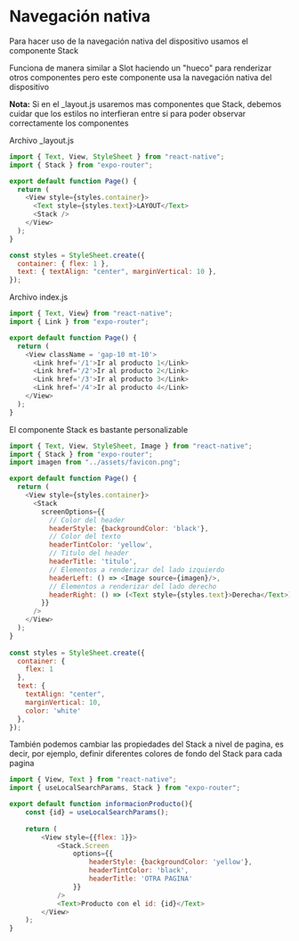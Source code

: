 # Navegación nativa

Para hacer uso de la navegación nativa del dispositivo usamos el componente Stack 

Funciona de manera similar a Slot haciendo un "hueco" para renderizar otros componentes pero este componente usa la navegación nativa del dispositivo 

**Nota:** Si en el \_layout.js usaremos mas componentes que Stack, debemos cuidar que los estilos no interfieran entre si para poder observar correctamente los componentes

Archivo \_layout.js
```js
import { Text, View, StyleSheet } from "react-native";
import { Stack } from "expo-router";

export default function Page() {
  return (
    <View style={styles.container}>
      <Text style={styles.text}>LAYOUT</Text>
      <Stack />
    </View>
  );
}

const styles = StyleSheet.create({
  container: { flex: 1 },
  text: { textAlign: "center", marginVertical: 10 },
});
```

Archivo index.js
```js
import { Text, View} from "react-native";
import { Link } from "expo-router";

export default function Page() {
  return (
    <View className = 'gap-10 mt-10'>
      <Link href='/1'>Ir al producto 1</Link>
      <Link href='/2'>Ir al producto 2</Link>
      <Link href='/3'>Ir al producto 3</Link>
      <Link href='/4'>Ir al producto 4</Link>
    </View>
  );
}
```

El componente Stack es bastante personalizable 

```js
import { Text, View, StyleSheet, Image } from "react-native";
import { Stack } from "expo-router";
import imagen from "../assets/favicon.png";

export default function Page() {
  return (
    <View style={styles.container}>
      <Stack
        screenOptions={{
          // Color del header
          headerStyle: {backgroundColor: 'black'},
          // Color del texto
          headerTintColor: 'yellow',
          // Titulo del header
          headerTitle: 'titulo',
          // Elementos a renderizar del lado izquierdo
          headerLeft: () => <Image source={imagen}/>,
          // Elementos a renderizar del lado derecho
          headerRight: () => (<Text style={styles.text}>Derecha</Text>)
        }}
      />
    </View>
  );
}
  
const styles = StyleSheet.create({
  container: {
    flex: 1
  },
  text: {
    textAlign: "center",
    marginVertical: 10,
    color: 'white'
  },
});
```

También podemos cambiar las propiedades del Stack a nivel de pagina, es decir, por ejemplo, definir diferentes colores de fondo del Stack para cada pagina

```js
import { View, Text } from "react-native";
import { useLocalSearchParams, Stack } from "expo-router";

export default function informacionProducto(){
    const {id} = useLocalSearchParams();
  
    return (
        <View style={{flex: 1}}>
            <Stack.Screen
                options={{
                    headerStyle: {backgroundColor: 'yellow'},
                    headerTintColor: 'black',
                    headerTitle: 'OTRA PAGINA'
                }}
            />
            <Text>Producto con el id: {id}</Text>
        </View>
    );
}
```